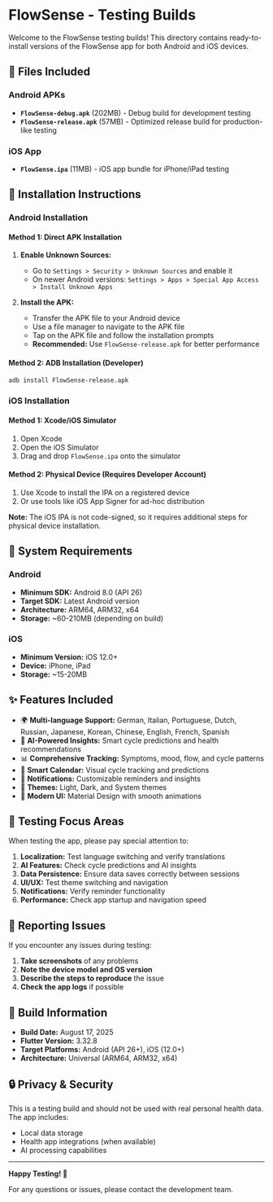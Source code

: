 # FlowSense - Testing Builds

Welcome to the FlowSense testing builds! This directory contains ready-to-install versions of the FlowSense app for both Android and iOS devices.

## 📁 Files Included

### Android APKs
- **`FlowSense-debug.apk`** (202MB) - Debug build for development testing
- **`FlowSense-release.apk`** (57MB) - Optimized release build for production-like testing

### iOS App
- **`FlowSense.ipa`** (11MB) - iOS app bundle for iPhone/iPad testing

## 📱 Installation Instructions

### Android Installation

#### Method 1: Direct APK Installation
1. **Enable Unknown Sources:**
   - Go to `Settings > Security > Unknown Sources` and enable it
   - On newer Android versions: `Settings > Apps > Special App Access > Install Unknown Apps`

2. **Install the APK:**
   - Transfer the APK file to your Android device
   - Use a file manager to navigate to the APK file
   - Tap on the APK file and follow the installation prompts
   - **Recommended:** Use `FlowSense-release.apk` for better performance

#### Method 2: ADB Installation (Developer)
```bash
adb install FlowSense-release.apk
```

### iOS Installation

#### Method 1: Xcode/iOS Simulator
1. Open Xcode
2. Open the iOS Simulator
3. Drag and drop `FlowSense.ipa` onto the simulator

#### Method 2: Physical Device (Requires Developer Account)
1. Use Xcode to install the IPA on a registered device
2. Or use tools like iOS App Signer for ad-hoc distribution

**Note:** The iOS IPA is not code-signed, so it requires additional steps for physical device installation.

## 🔧 System Requirements

### Android
- **Minimum SDK:** Android 8.0 (API 26)
- **Target SDK:** Latest Android version
- **Architecture:** ARM64, ARM32, x64
- **Storage:** ~60-210MB (depending on build)

### iOS
- **Minimum Version:** iOS 12.0+
- **Device:** iPhone, iPad
- **Storage:** ~15-20MB

## ✨ Features Included

- 🌍 **Multi-language Support:** German, Italian, Portuguese, Dutch, Russian, Japanese, Korean, Chinese, English, French, Spanish
- 🤖 **AI-Powered Insights:** Smart cycle predictions and health recommendations
- 📊 **Comprehensive Tracking:** Symptoms, mood, flow, and cycle patterns
- 📅 **Smart Calendar:** Visual cycle tracking and predictions
- 🔔 **Notifications:** Customizable reminders and insights
- 🎨 **Themes:** Light, Dark, and System themes
- 📱 **Modern UI:** Material Design with smooth animations

## 🧪 Testing Focus Areas

When testing the app, please pay special attention to:

1. **Localization:** Test language switching and verify translations
2. **AI Features:** Check cycle predictions and AI insights
3. **Data Persistence:** Ensure data saves correctly between sessions
4. **UI/UX:** Test theme switching and navigation
5. **Notifications:** Verify reminder functionality
6. **Performance:** Check app startup and navigation speed

## 🐛 Reporting Issues

If you encounter any issues during testing:

1. **Take screenshots** of any problems
2. **Note the device model and OS version**
3. **Describe the steps to reproduce** the issue
4. **Check the app logs** if possible

## 📝 Build Information

- **Build Date:** August 17, 2025
- **Flutter Version:** 3.32.8
- **Target Platforms:** Android (API 26+), iOS (12.0+)
- **Architecture:** Universal (ARM64, ARM32, x64)

## 🔒 Privacy & Security

This is a testing build and should not be used with real personal health data. The app includes:
- Local data storage
- Health app integrations (when available)
- AI processing capabilities

---

**Happy Testing! 🚀**

For any questions or issues, please contact the development team.
